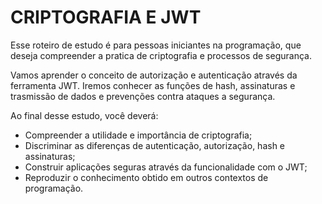 # CRIPTOGRAFIA E JWT

Esse roteiro de estudo é para pessoas iniciantes na programação, que deseja compreender a pratica de criptografia e processos de segurança. 
 
Vamos aprender o conceito de autorização e autenticação através da ferramenta JWT. Iremos conhecer as funções de hash, assinaturas e trasmissão de dados e prevenções contra ataques a segurança. 

Ao final desse estudo, você deverá: 

- Compreender a utilidade e importância de criptografia;
- Discriminar as diferenças de autenticação, autorização, hash e assinaturas;
- Construir aplicações seguras através da funcionalidade com o JWT;
- Reproduzir o conhecimento obtido em outros contextos de programação.
